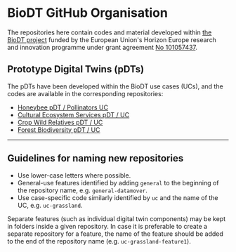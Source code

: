 # BioDT GitHub Organisation

The repositories here contain codes and material developed within [the BioDT project](https://biodt.eu/) funded by the European Union's Horizon Europe research and innovation programme under grant agreement [No 101057437](https://doi.org/10.3030/101057437). 

## Prototype Digital Twins (pDTs)

The pDTs have been developed within the BioDT use cases (UCs), and the codes are available in the corresponding repositories:

* [Honeybee pDT / Pollinators UC](https://github.com/BioDT/uc-pollinators)
* [Cultural Ecosystem Services pDT / UC](https://github.com/BioDT/uc-ces)
* [Crop Wild Relatives pDT / UC](https://github.com/BioDT/uc-cwr)
* [Forest Biodiversity pDT / UC](https://github.com/BioDT/uc-forest-bird)

---

## Guidelines for naming new repositories

- Use lower-case letters where possible.
- General-use features identified by adding `general` to the beginning of the repository name, e.g. `general-datamover`.
- Use case-specific code similarly identified by `uc` and the name of the UC, e.g. `uc-grassland`.

Separate features (such as individual digital twin components) may be kept in folders inside a given repository. In case it is preferable to create a separate repository for a feature, the name of the feature should be added to the end of the repository name (e.g. `uc-grassland-feature1`).
